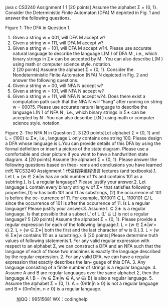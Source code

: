 java c
CS3240 Assignment 1 
1 [20 points]
Assume   the   alphabet   Σ   = {0, 1}.   Consider   the   Deterministic   Finite   Automaton   (DFA) M 
depicted   in   Fig. 1   and   answer   the   following   questions.

Figure   1:   The   DFA   in   Question 1.
1.   Given   a   string w =   001,   will   DFA M accept w?
2.   Given   a   string w =   111,   will   DFA M accept w?
3.   Given   a   string w =   101,   will   DFA M accept w?4.   Please   use   accurate   natural   language   to   describe   the   language L(M ) of   DFA M ,   i.e., which   binary   strings   in   Σ∗ can   be   accepted   by M .   You   can   also   describe L(M ) using math or computer science style. notation.  
2 [20 points] 
Assume   the   alphabet   Σ   =   {0, 1}.   Consider   the   Nondeterministic   Finite   Automaton   (NFA)
N depicted   in   Fig. 2   and   answer   the   following   questions.
1.   Given   a   string w =   00,   will   NFA N accept w?
2.   Given   a   string w =   101,   will   NFA N accept w?
3.   Given   a   string w =   111,   will   NFA N accept w?4.   Does   there   exist   a   computation   path   such   that   the   NFA N will   “hang”   after   running on string w = 000?5.   Please   use   accurate   natural   language   to   describe   the   language L(N ) of   NFA N ,   i.e., which   binary   strings in Σ∗ can be accepted by N .   You can also describe L(N ) using math or computer science style. notation.

Figure   2:   The   NFA N in   Question 2.
3 [20 points]Let   alphabet   Σ   =   {0, 1}   and L =   {100}   ⊆   Σ∗,   i.e.,   language L only   contains   one   string   100. Please design a DFA whose language is L.You can provide details of this DFA by using the formal definition or insert a picture of the state diagram.   Please use a comfortable and clear picture if you want to have a handwritten state diagram.
4 [20 points] Assume   the   alphabet   Σ = {0, 1}.   Please   answer   the   following   questions   based   on   theo- rems and conclusions you have learned in代 写CS3240 Assignment 1
代做程序编程语言 lectures (and textbooks).1.   Let L =   {w ∈   Σ∗|w has   an   odd   number   of   1’s   and   contains   101   as   a   subtring.}.   Is L 
a   regular   language?   Please   justify   your   answer.2.   Let   language L contain   every   binary   string w of   Σ∗ that   satisfies   following   properties,(1) w has   both   101 and   11 as   substrings,   (2)   the   occurrence   of   101 is   before   the   oc- currence   of   11.   For   example,   1010011   ∈ L,   1100101   ∈/ L since   the   occurrence   of   101 is   after   the   occurrence   of   11. Is L a   regular   language? Please   justify   your   answer.3.   Assume L ⊆ Σ∗ is a regular language.   Is that possible that a subset L′ of L (L′ ⊆ L)   is   not   a   regular   language?
5 [20 points] Assume   the   alphabet   Σ   =   {0, 1}.   Please   provide   a   regular   expression   for   each   of   the following language.1. L =   {w ∈   Σ∗|w ̸= ϵ}.2. L =   {w ∈   Σ∗|   both   the   first   and   the   last   character   of w is   0.}.3. L =   {w ∈   Σ∗|w contains   111   as   a   substring.}.
6 [20 points] Please   determine   truth   values   of   following   statements.1.   For any valid regular expression with respect to an alphabet Σ, we can construct a DFA   and   an   NFA   such   that   the   language   of   each   of   those   two   machines   is   exactly   the language described by the regular expression.
2.   For   any   valid   DFA,   we   can   have   a   regular   expression   that   exactly   describes   the   lan- guage of this DFA.
3.   Any   language   consisting   of   a   finite   number   of   strings   is   a   regular   language.
4.   Assume A and B are   regular   languages   over   the   same   alphabet   Σ,   then   the   language
A \ B =   {w ∈   Σ∗|w ∈ A, w ∈/ B}   is   also   a   regular   language.
5.   Assume   the   alphabet   Σ   =   {0, 1}. A =   {0n1n|n ≥   0}   is   not   a   regular   language   and
B =   {0m1n|m, n ≥   0}   is   a   regular   language.



         
加QQ：99515681  WX：codinghelp
